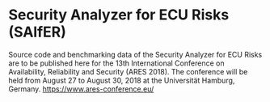 # Security Analyzer for ECU Risks (SAlfER)

Source code and benchmarking data of the Security Analyzer for ECU Risks are to be published here for the 13th International Conference on Availability, Reliability and Security (ARES 2018). The conference will be held from August 27 to August 30, 2018 at the Universität Hamburg, Germany.
https://www.ares-conference.eu/
